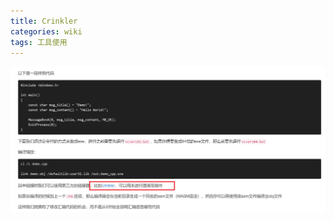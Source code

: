 ```yaml
---
title: Crinkler
categories: wiki
tags: 工具使用
---
```






![image-20231213220500250](./img/image-20231213220500250.png)